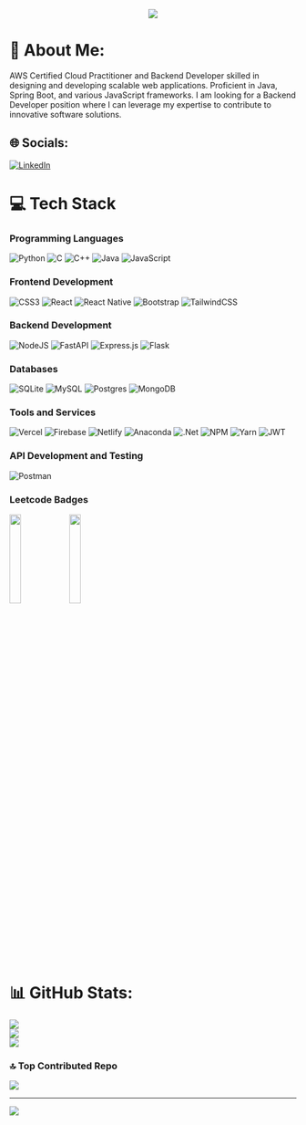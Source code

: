 <p align="center">
  <a href="https://github.com/DenverCoder1/readme-typing-svg">
    <img src="https://readme-typing-svg.demolab.com?font=Fira+Code&pause=1000&random=false&width=435&lines=Dreaming+in+code;Coding+my+dreams&center=true&width=500&height=50">
  </a>
</p>


# 💫 About Me:
AWS Certified Cloud Practitioner and Backend Developer skilled in designing and developing scalable web applications. Proficient in Java, Spring Boot, and various JavaScript frameworks. I am looking for a Backend Developer position where I can leverage my expertise to contribute to innovative software solutions.<br/>


## 🌐 Socials:
[![LinkedIn](https://img.shields.io/badge/LinkedIn-%230077B5.svg?logo=linkedin&logoColor=white)](https://linkedin.com/in/tushar-gupta-5666ba23b) 


# 💻 Tech Stack

### Programming Languages
![Python](https://img.shields.io/badge/python-3670A0?style=for-the-badge&logo=python&logoColor=ffdd54)
![C](https://img.shields.io/badge/c-%2300599C.svg?style=for-the-badge&logo=c&logoColor=white)
![C++](https://img.shields.io/badge/c++-%2300599C.svg?style=for-the-badge&logo=c%2B%2B&logoColor=white)
![Java](https://img.shields.io/badge/java-%23ED8B00.svg?style=for-the-badge&logo=java&logoColor=white)
![JavaScript](https://img.shields.io/badge/javascript-%23323330.svg?style=for-the-badge&logo=javascript&logoColor=%23F7DF1E)

### Frontend Development
![CSS3](https://img.shields.io/badge/css3-%231572B6.svg?style=for-the-badge&logo=css3&logoColor=white)
![React](https://img.shields.io/badge/react-%2320232a.svg?style=for-the-badge&logo=react&logoColor=%2361DAFB)
![React Native](https://img.shields.io/badge/react_native-%2320232a.svg?style=for-the-badge&logo=react&logoColor=%2361DAFB)
![Bootstrap](https://img.shields.io/badge/bootstrap-%23563D7C.svg?style=for-the-badge&logo=bootstrap&logoColor=white)
![TailwindCSS](https://img.shields.io/badge/tailwindcss-%2338B2AC.svg?style=for-the-badge&logo=tailwind-css&logoColor=white)

### Backend Development
![NodeJS](https://img.shields.io/badge/node.js-6DA55F?style=for-the-badge&logo=node.js&logoColor=white)
![FastAPI](https://img.shields.io/badge/FastAPI-005571?style=for-the-badge&logo=fastapi)
![Express.js](https://img.shields.io/badge/express.js-%23404d59.svg?style=for-the-badge&logo=express&logoColor=%2361DAFB)
![Flask](https://img.shields.io/badge/flask-%23000.svg?style=for-the-badge&logo=flask&logoColor=white)

### Databases
![SQLite](https://img.shields.io/badge/sqlite-%2307405e.svg?style=for-the-badge&logo=sqlite&logoColor=white)
![MySQL](https://img.shields.io/badge/mysql-%2300f.svg?style=for-the-badge&logo=mysql&logoColor=white)
![Postgres](https://img.shields.io/badge/postgres-%23316192.svg?style=for-the-badge&logo=postgresql&logoColor=white)
![MongoDB](https://img.shields.io/badge/MongoDB-%234ea94b.svg?style=for-the-badge&logo=mongodb&logoColor=white)

### Tools and Services
![Vercel](https://img.shields.io/badge/vercel-%23000000.svg?style=for-the-badge&logo=vercel&logoColor=white)
![Firebase](https://img.shields.io/badge/firebase-%23039BE5.svg?style=for-the-badge&logo=firebase)
![Netlify](https://img.shields.io/badge/netlify-%23000000.svg?style=for-the-badge&logo=netlify&logoColor=#00C7B7)
![Anaconda](https://img.shields.io/badge/Anaconda-%2344A833.svg?style=for-the-badge&logo=anaconda&logoColor=white)
![.Net](https://img.shields.io/badge/.NET-5C2D91?style=for-the-badge&logo=.net&logoColor=white)
![NPM](https://img.shields.io/badge/NPM-%23000000.svg?style=for-the-badge&logo=npm&logoColor=white)
![Yarn](https://img.shields.io/badge/yarn-%232C8EBB.svg?style=for-the-badge&logo=yarn&logoColor=white)
![JWT](https://img.shields.io/badge/JWT-black?style=for-the-badge&logo=JSON%20web%20tokens)


### API Development and Testing
![Postman](https://img.shields.io/badge/Postman-FF6C37?style=for-the-badge&logo=postman&logoColor=white)


### Leetcode Badges 
<a href="https://leetcode.com/u/Tushar21014/"><img src="https://github.com/user-attachments/assets/67d358e5-79f7-4547-8b23-190ad1aff795" width="20%"/></a>
<a href="https://leetcode.com/u/Tushar21014/"><img src="https://github.com/user-attachments/assets/2df05be7-012f-40df-b117-d9cfef847885" width="20%"/></a>


# 📊 GitHub Stats:
![](https://github-readme-stats.vercel.app/api?username=tushar21014&theme=synthwave&hide_border=false&include_all_commits=false&count_private=false)<br/>
![](https://github-readme-streak-stats.herokuapp.com/?user=tushar21014&theme=synthwave&hide_border=false)<br/>
![](https://github-readme-stats.vercel.app/api/top-langs/?username=tushar21014&theme=synthwave&hide_border=false&include_all_commits=false&count_private=false&layout=compact)

### 🔝 Top Contributed Repo
![](https://github-contributor-stats.vercel.app/api?username=tushar21014&limit=5&theme=tokyonight&combine_all_yearly_contributions=true)

---
[![](https://visitcount.itsvg.in/api?id=tushar21014&icon=0&color=0)](https://visitcount.itsvg.in)

<!-- Proudly created with GPRM ( https://gprm.itsvg.in ) -->
